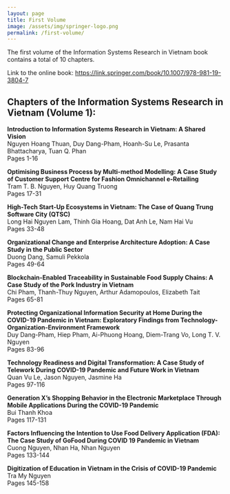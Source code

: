 ```yaml
---
layout: page
title: First Volume
image: /assets/img/springer-logo.png
permalink: /first-volume/
---
```


The first volume of the Information Systems Research in Vietnam book contains a total of 10 chapters.

Link to the online book: <https://link.springer.com/book/10.1007/978-981-19-3804-7>

## Chapters of the Information Systems Research in Vietnam (Volume 1):
**Introduction to Information Systems Research in Vietnam: A Shared Vision**
<br/>Nguyen Hoang Thuan, Duy Dang-Pham, Hoanh-Su Le, Prasanta Bhattacharya, Tuan Q. Phan
<br/>Pages 1-16

**Optimising Business Process by Multi-method Modelling: A Case Study of Customer Support Centre for Fashion Omnichannel e-Retailing**
<br/>Tram T. B. Nguyen, Huy Quang Truong
<br/>Pages 17-31

**High-Tech Start-Up Ecosystems in Vietnam: The Case of Quang Trung Software City (QTSC)**
<br/>Long Hai Nguyen Lam, Thinh Gia Hoang, Dat Anh Le, Nam Hai Vu
<br/>Pages 33-48

**Organizational Change and Enterprise Architecture Adoption: A Case Study in the Public Sector**
<br/>Duong Dang, Samuli Pekkola
<br/>Pages 49-64

**Blockchain-Enabled Traceability in Sustainable Food Supply Chains: A Case Study of the Pork Industry in Vietnam**
<br/>Chi Pham, Thanh-Thuy Nguyen, Arthur Adamopoulos, Elizabeth Tait
<br/>Pages 65-81

**Protecting Organizational Information Security at Home During the COVID-19 Pandemic in Vietnam: Exploratory Findings from Technology-Organization-Environment Framework**
<br/>Duy Dang-Pham, Hiep Pham, Ai-Phuong Hoang, Diem-Trang Vo, Long T. V. Nguyen
<br/>Pages 83-96

**Technology Readiness and Digital Transformation: A Case Study of Telework During COVID-19 Pandemic and Future Work in Vietnam**
<br/>Quan Vu Le, Jason Nguyen, Jasmine Ha
<br/>Pages 97-116

**Generation X’s Shopping Behavior in the Electronic Marketplace Through Mobile Applications During the COVID-19 Pandemic**
<br/>Bui Thanh Khoa
<br/>Pages 117-131

**Factors Influencing the Intention to Use Food Delivery Application (FDA): The Case Study of GoFood During COVID 19 Pandemic in Vietnam**
<br/>Cuong Nguyen, Nhan Ha, Nhan Nguyen
<br/>Pages 133-144

**Digitization of Education in Vietnam in the Crisis of COVID-19 Pandemic**
<br/>Tra My Nguyen
<br/>Pages 145-158